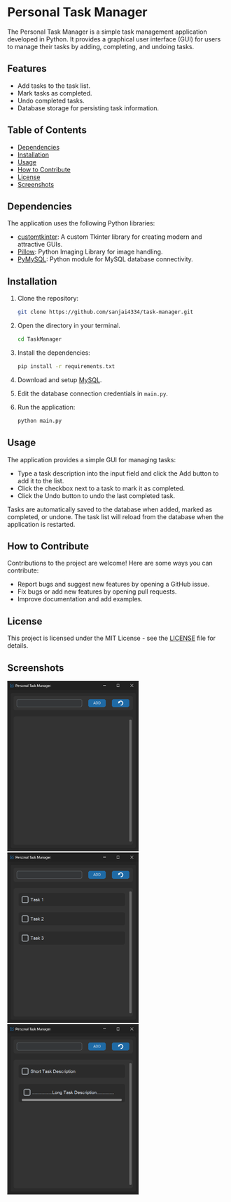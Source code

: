 # Personal Task Manager

The Personal Task Manager is a simple task management application developed in Python. It provides a graphical user interface (GUI) for users to manage their tasks by adding, completing, and undoing tasks.

## Features

- Add tasks to the task list.
- Mark tasks as completed.
- Undo completed tasks.
- Database storage for persisting task information.

## Table of Contents

- [Dependencies](#dependencies)
- [Installation](#installation)
- [Usage](#usage)
- [How to Contribute](#how-to-contribute)
- [License](#license)
- [Screenshots](#screenshots)

## Dependencies

The application uses the following Python libraries:

- [customtkinter](https://pypi.org/project/customtkinter/): A custom Tkinter library for creating modern and attractive GUIs.
- [Pillow](https://pypi.org/project/Pillow/): Python Imaging Library for image handling.
- [PyMySQL](https://pypi.org/project/PyMySQL/): Python module for MySQL database connectivity.

## Installation

1. Clone the repository:

   ```bash
   git clone https://github.com/sanjai4334/task-manager.git
   ```

2. Open the directory in your terminal.

   ```bash
   cd TaskManager
   ```

3. Install the dependencies:

   ```bash
   pip install -r requirements.txt
   ```

4. Download and setup [MySQL](https://dev.mysql.com/downloads/).

4. Edit the database connection credentials in `main.py`.

5. Run the application:

   ```bash
   python main.py
   ```

## Usage

The application provides a simple GUI for managing tasks:

- Type a task description into the input field and click the Add button to add it to the list.
- Click the checkbox next to a task to mark it as completed.
- Click the Undo button to undo the last completed task.

Tasks are automatically saved to the database when added, marked as completed, or undone. The task list will reload from the database when the application is restarted.

## How to Contribute

Contributions to the project are welcome! Here are some ways you can contribute:

- Report bugs and suggest new features by opening a GitHub issue.
- Fix bugs or add new features by opening pull requests.
- Improve documentation and add examples.

## License

This project is licensed under the MIT License - see the [LICENSE](LICENSE.txt) file for details.

## Screenshots

<img src="screenshots/EmptyPage.png" width="300">
<img src="screenshots/TaskListed.png" width="300">

<img src="screenshots/LongVsShortDescription.png" width="300">
